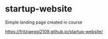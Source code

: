 # startup-website

Simple landing page created in course

https://fritzjaeggi2109.github.io/startup-website/
